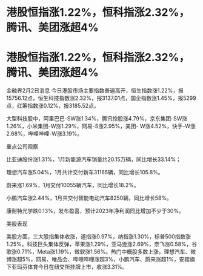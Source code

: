 # 港股恒指涨1.22%，恒科指涨2.32%，腾讯、美团涨超4%

# 港股恒指涨1.22%，恒科指涨2.32%，腾讯、美团涨超4%

金融界2月2日消息
今日港股市场主要指数普遍高开，恒生指数涨1.22%，报15756.12点，恒生科技指数涨2.32%，报3137.01点，国企指数涨1.45%，报5299点，红筹指数涨0.12%，报3185.52点。

大型科技股中，阿里巴巴-SW涨1.34%，腾讯控股涨4.79%，京东集团-SW涨1.26%，小米集团-W涨1.29%，网易-S涨2.95%，美团-
W涨4.52%，快手-W涨2.68%，哔哩哔哩-W涨3.19%。

重点公司观察

比亚迪股份涨1.31%，1月新能源汽车销量约20.15万辆，同比增长33.14%；

理想汽车涨5.04%，1月共计交付新车31165辆，同比增长105.8%。

蔚来涨1.69%，1月交付10055辆汽车，同比增长18.2%。

小鹏汽车涨2.44%，1月共交付智能电动汽车8250辆，同比增长58%。

康耐特光学跌0.13%，发布盈喜，预计2023年净利润同比增加不少于30%。

美股表现

美股方面，三大股指集体收涨，道指涨0.97%，纳指涨1.30%，标普500指数涨1.25%。科技巨头集体反弹，苹果涨1.29%，亚马逊涨2.69%，奈飞涨0.58%，谷歌涨0.71%，Meta涨1.19%，微软涨1.56%。热门中概股多数上涨，理想汽车、微博涨超5%，网易、唯品会、哔哩哔哩涨超3%，小鹏汽车、蔚来涨超1%，安踏旗下亚玛芬体育今日在纽交所挂牌上市，收涨3.31%。

